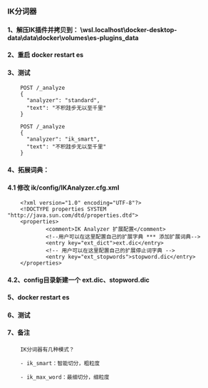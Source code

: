 ### IK分词器
#### 1、解压IK插件并拷贝到： \\wsl.localhost\docker-desktop-data\data\docker\volumes\es-plugins\_data

#### 2、重启 docker restart es

#### 3、测试
```
    POST /_analyze
    {
      "analyzer": "standard",
      "text": "不积跬步无以至千里"
    }

    POST /_analyze
    {
      "analyzer": "ik_smart",
      "text": "不积跬步无以至千里"
    }
```

#### 4、拓展词典：
#### 4.1 修改 ik/config/IKAnalyzer.cfg.xml
```
    <?xml version="1.0" encoding="UTF-8"?>
    <!DOCTYPE properties SYSTEM "http://java.sun.com/dtd/properties.dtd">
    <properties>
            <comment>IK Analyzer 扩展配置</comment>
            <!--用户可以在这里配置自己的扩展字典 *** 添加扩展词典-->
            <entry key="ext_dict">ext.dic</entry>
            <!-- 用户可以在这里配置自己的扩展停止词字典 -->
            <entry key="ext_stopwords">stopword.dic</entry>
    </properties>
```

#### 4.2、config目录新建一个 ext.dic、stopword.dic
#### 5、docker restart es
#### 6、测试

#### 7、备注
```
    IK分词器有几种模式？

    - ik_smart：智能切分，粗粒度

    - ik_max_word：最细切分，细粒度
```
